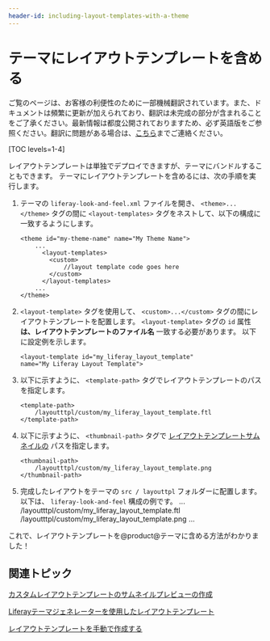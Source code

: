 ```yaml
---
header-id: including-layout-templates-with-a-theme
---
```


# テーマにレイアウトテンプレートを含める

<p class="alert alert-info"><span class="wysiwyg-color-blue120">ご覧のページは、お客様の利便性のために一部機械翻訳されています。また、ドキュメントは頻繁に更新が加えられており、翻訳は未完成の部分が含まれることをご了承ください。最新情報は都度公開されておりますため、必ず英語版をご参照ください。翻訳に問題がある場合は、<a href="mailto:support-content-jp@liferay.com">こちら</a>までご連絡ください。</span></p>

[TOC levels=1-4]

レイアウトテンプレートは単独でデプロイできますが、テーマにバンドルすることもできます。 テーマにレイアウトテンプレートを含めるには、次の手順を実行します。

1.  テーマの `liferay-look-and-feel.xml` ファイルを開き、 `<theme>...</theme>` タグの間に `<layout-templates>` タグをネストして、以下の構成に一致するようにします。

    ``` 
    <theme id="my-theme-name" name="My Theme Name">
        ...
          <layout-templates>
            <custom>
                //layout template code goes here
            </custom>
          </layout-templates>
        ...
    </theme>  
    ```

2.  `<layout-template>` タグを使用して、 `<custom>...</custom>` タグの間にレイアウトテンプレートを配置します。 `<layout-template>` タグの `id` 属性 **は、レイアウトテンプレートのファイル名** 一致する必要があります。 以下に設定例を示します。
   
        <layout-template id="my_liferay_layout_template" 
        name="My Liferay Layout Template">

3.  以下に示すように、 `<template-path>` タグでレイアウトテンプレートのパスを指定します。
   
        <template-path>
            /layoutttpl/custom/my_liferay_layout_template.ftl
        </template-path>

4.  以下に示すように、 `<thumbnail-path>` タグで [レイアウトテンプレートサムネイルの](/docs/7-1/tutorials/-/knowledge_base/t/creating-custom-layout-template-thumbnail-previews) パスを指定します。
   
        <thumbnail-path>
            /layoutttpl/custom/my_liferay_layout_template.png
        </thumbnail-path>

5.  完成したレイアウトをテーマの `src / layouttpl` フォルダーに配置します。 以下は、 `liferay-look-and-feel` 構成の例です。<theme id="my-theme-name" name="My Theme Name"> ... <layout-templates> <custom> <layout-template id="my_liferay_layout_template" name="My Liferay Layout Template"> <template-path> /layoutttpl/custom/my_liferay_layout_template.ftl </template-path> <thumbnail-path> /layoutttpl/custom/my_liferay_layout_template.png </thumbnail-path> </layout-template> </custom> </layout-templates> ... </theme>

これで、レイアウトテンプレートを@product@テーマに含める方法がわかりました！

## 関連トピック

[カスタムレイアウトテンプレートのサムネイルプレビューの作成](/docs/7-1/tutorials/-/knowledge_base/t/creating-custom-layout-template-thumbnail-previews)

[Liferayテーマジェネレーターを使用したレイアウトテンプレート](/docs/7-1/tutorials/-/knowledge_base/t/creating-layout-templates-with-the-themes-generator)

[レイアウトテンプレートを手動で作成する](/docs/7-1/tutorials/-/knowledge_base/t/creating-layout-templates-manually)
